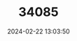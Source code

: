 ---
title: "34085"
category: "Podocarpus hispaniolensis"
draft: false
date: 2024-02-22 13:03:50
languages:
  Spanish; Castilian: ["Tachuela"]
---